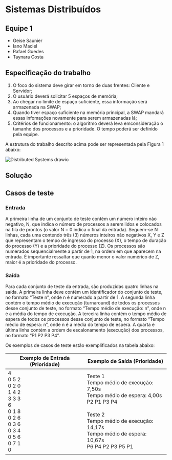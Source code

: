 # Sistemas Distribuídos

## Equipe 1

* Geise Saunier
* Iano Maciel
* Rafael Guedes
* Taynara Costa

## Especificação do trabalho

  1. O foco do sistema deve girar em torno de duas frentes: Cliente e Servidor;
  2. O usuário deverá solicitar 5 espaços de memória;
  3. Ao chegar no limite de espaço suficiente, essa informação será armazenada na SWAP;
  4. Quando tiver espaço suficiente na memória principal, a SWAP mandará essas infomações novamente para serem armazenadas lá;
  5. Critérios de funcionamento: o algoritmo deverá leva emconsideração o tamanho dos processos e a prioridade. O tempo poderá ser definido pela equipe.

A estrutura do trabalho descrito acima pode ser representada pela Figura 1 abaixo:

![Distributed Systems drawio](https://user-images.githubusercontent.com/71051791/164568877-d2c729f0-fae6-4941-a80d-658a145d72e1.png)

## Solução 


## Casos de teste 

### Entrada

A primeira linha de um conjunto de teste contém um número inteiro não negativo, N, que indica o número de processos a serem lidos e colocados na fila de prontos (o valor N = 0 indica o final da entrada). Seguem-se N linhas, cada uma contendo três (3) números inteiros não negativos X, Y e Z que representam o tempo de ingresso do processo (X), o tempo de duração do processo (Y) e a prioridade do processo (Z). Os processos são numerados sequencialmente a partir de 1, na ordem em que aparecem na entrada. É importante ressaltar que quanto menor o valor numérico de Z, maior é a prioridade do processo.

### Saída

Para cada conjunto de teste da entrada, são produzidas quatro linhas na saída. A primeira linha deve contém um identificador do conjunto de teste, no formato “Teste n”, onde n é numerado a partir de 1. A segunda linha contém o tempo médio de execução (turnaround) de todos os processos desse conjunto de teste, no formato “Tempo médio de execução: n”, onde n é a média do tempo de execução. A terceira linha contém o tempo médio de espera de todos os processos desse conjunto de teste, no formato “Tempo médio de espera: n”, onde n é a média do tempo de espera. A quarta e última linha contém a ordem de escalonamento (execução) dos processos, no formato “P1 P2 P3 P4”.  

Os exemplos de casos de teste estão exemplificados na tabela abaixo:

| Exemplo de Entrada (Prioridade)                                                                         	| Exemplo de Saída (Prioridade)                                                                                                                                                                     	|
|---------------------------------------------------------------------------------------------------------	|---------------------------------------------------------------------------------------------------------------------------------------------------------------------------------------------------	|
| 4 <br>0 5 2<br>0 2 0<br>1 4 2<br>3 3 3<br>6 <br>0 1 8<br>0 2 6<br>0 3 6<br>0 3 4<br>0 5 6<br>0 7 1<br>0 	| Teste 1<br>Tempo médio de execução: 7,50s<br>Tempo médio de espera: 4,00s<br>P2 P1 P3 P4<br> <br>Teste 2<br>Tempo médio de execução: 14,17s<br>Tempo médio de espera: 10,67s<br>P6 P4 P2 P3 P5 P1 	|
